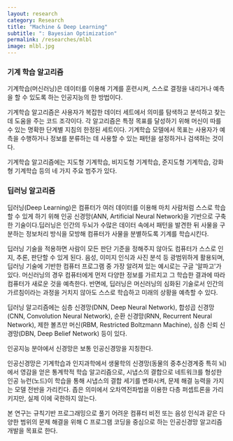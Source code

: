 ```yaml
---
layout: research
category: Research
title: "Machine & Deep Learning"
subtitle: ": Bayesian Optimization"
permalink: /researches/mlbl
image: mlbl.jpg
---
```


### 기계 학습 알고리즘

기계학습(머신러닝)은 데이터를 이용해 기계를 훈련시켜, 스스로 결정을 내리거나 예측을 할 수 있도록 하는 인공지능의 한 방법이다. 

기계학습 알고리즘은 사용자가 복잡한 데이터 세트에서 의미를 탐색하고 분석하고 찾는 데 도움을 주는 코드 조각이다. 각 알고리즘은 특정 목표를 달성하기 위해 머신이 따를 수 있는 명확한 단계별 지침의 한정된 세트이다. 기계학습 모델에서 목표는 사용자가 예측을 수행하거나 정보를 분류하는 데 사용할 수 있는 패턴을 설정하거나 검색하는 것이다. 

기계학습 알고리즘에는 지도형 기계학습, 비지도형 기계학습, 준지도형 기계학습, 강화형 기계학습 등의 네 가지 주요 범주가 있다.


### 딥러닝 알고리즘

딥러닝(Deep Learning)은 컴퓨터가 여러 데이터를 이용해 마치 사람처럼 스스로 학습할 수 있게 하기 위해 인공 신경망(ANN, Artificial Neural Network)을 기반으로 구축한 기술이다.딥러닝은 인간의 두뇌가 수많은 데이터 속에서 패턴을 발견한 뒤 사물을 구분하는 정보처리 방식을 모방해 컴퓨터가 사물을 분별하도록 기계를 학습시킨다. 

딥러닝 기술을 적용하면 사람이 모든 판단 기준을 정해주지 않아도 컴퓨터가 스스로 인지, 추론, 판단할 수 있게 된다. 음성, 이미지 인식과 사진 분석 등 광범위하게 활용되며, 딥러닝 기술에 기반한 컴퓨터 프로그램 중 가장 알려져 있는 예시로는 구글 '알파고'가 있다. 머신러닝의 경우 컴퓨터에게 먼저 다양한 정보를 가르치고 그 학습한 결과에 따라 컴퓨터가 새로운 것을 예측한다. 반면에, 딥러닝은 머신러닝의 심화된 기술로서 인간의 가르침이라는 과정을 거치지 않아도 스스로 학습하고 미래의 상황을 예측할 수 있다. 

딥러닝 알고리즘에는 심층 신경망(DNN, Deep Neural Network), 합성곱 신경망(CNN, Convolution Neural Network), 순환 신경망(RNN, Recurrent Neural Network), 제한 볼츠만 머신(RBM, Restricted Boltzmann Machine), 심층 신뢰 신경망(DBN, Deep Belief Network) 등이 있다.

인공지능 분야에서 신경망은 보통 인공신경망을 지칭한다. 

인공신경망은 기계학습과 인지과학에서 생물학의 신경망(동물의 중추신경계중 특히 뇌)에서 영감을 얻은 통계학적 학습 알고리즘으로, 시냅스의 결합으로 네트워크를 형성한 인공 뉴런(노드)이 학습을 통해 시냅스의 결합 세기를 변화시켜, 문제 해결 능력을 가지는 모델 전반을 가리킨다. 좁은 의미에서 오차역전파법을 이용한 다층 퍼셉트론을 가리키지만, 실제 이에 국한하지 않는다.

본 연구는 규칙기반 프로그래밍으로 풀기 어려운 컴퓨터 비전 또는 음성 인식과 같은 다양한 범위의 문제 해결을 위해 C 프로그램 코딩을 중심으로 하는 인공신경망 알고리즘 개발을 목표로 한다.
